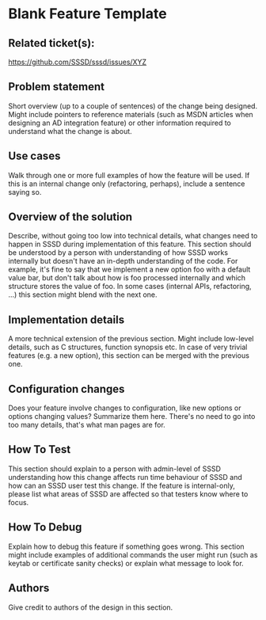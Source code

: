 # Blank Feature Template

## Related ticket(s):

<https://github.com/SSSD/sssd/issues/XYZ>

## Problem statement

Short overview (up to a couple of sentences) of the change being designed. Might include pointers to reference materials (such as MSDN articles when designing an AD integration feature) or other information required to understand what the change is about.

## Use cases

Walk through one or more full examples of how the feature will be used. If this is an internal change only (refactoring, perhaps), include a sentence saying so.

## Overview of the solution

Describe, without going too low into technical details, what changes need to happen in SSSD during implementation of this feature. This section should be understood by a person with understanding of how SSSD works internally but doesn't have an in-depth understanding of the code. For example, it's fine to say that we implement a new option foo with a default value bar, but don't talk about how is foo processed internally and which structure stores the value of foo. In some cases (internal APIs, refactoring, ...) this section might blend with the next one.

## Implementation details

A more technical extension of the previous section. Might include low-level details, such as C structures, function synopsis etc. In case of very trivial features (e.g. a new option), this section can be merged with the previous one.

## Configuration changes

Does your feature involve changes to configuration, like new options or options changing values? Summarize them here. There's no need to go into too many details, that's what man pages are for.

## How To Test

This section should explain to a person with admin-level of SSSD understanding how this change affects run time behaviour of SSSD and how can an SSSD user test this change. If the feature is internal-only, please list what areas of SSSD are affected so that testers know where to focus.

## How To Debug

Explain how to debug this feature if something goes wrong. This section might include examples of additional commands the user might run (such as keytab or certificate sanity checks) or explain what message to look for.

## Authors

Give credit to authors of the design in this section.
